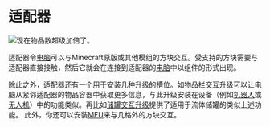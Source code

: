 # 适配器

![现在物品数超级加倍了。](oredict:oc:adapter)

适配器令[电脑](../general/computer.md)可以与Minecraft原版或其他模组的方块交互。受支持的方块需要与适配器直接接触，然后它就会在连接到适配器的[电脑](../general/computer.md)中以组件的形式出现。

除此之外，适配器还有一个用于安装几种升级的槽位。如[物品栏交互升级](../item/inventoryControllerUpgrade.md)可以让电脑从紧邻适配器的物品容器中获取更多信息，与此升级安装在设备（例如[机器人](robot.md)或[无人机](../item/drone.md)）中的功能类似。再比如[储罐交互升级](../item/tankControllerUpgrade.md)提供了适用于流体储罐的类似上述功能。
此外，你还可以安装[MFU](../item/mfu.md)来与几格外的方块交互。
